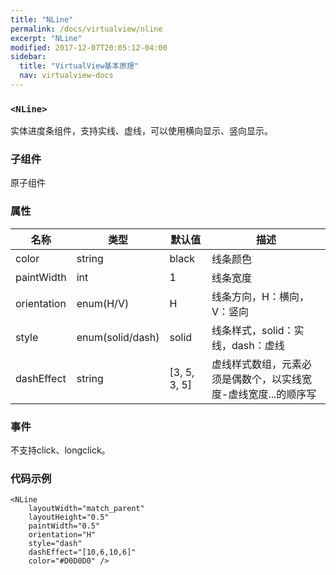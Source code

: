 ```yaml
---
title: "NLine"
permalink: /docs/virtualview/nline
excerpt: "NLine"
modified: 2017-12-07T20:05:12-04:00
sidebar:
  title: "VirtualView基本原理"
  nav: virtualview-docs
---
```


### `<NLine>`

实体进度条组件，支持实线、虚线，可以使用横向显示、竖向显示。

### 子组件
原子组件

### 属性

|名称|类型|默认值|描述|
|---|---|---|---|
|color|string|black|线条颜色|
|paintWidth|int|1|线条宽度|
|orientation|enum(H/V)|H|线条方向，H：横向，V：竖向|
|style|enum(solid/dash)|solid|线条样式，solid：实线，dash：虚线|
|dashEffect|string|[3, 5, 3, 5]|虚线样式数组，元素必须是偶数个，以实线宽度-虚线宽度...的顺序写|

### 事件

不支持click、longclick。

### 代码示例

```
<NLine
    layoutWidth="match_parent"
    layoutHeight="0.5"
    paintWidth="0.5"
    orientation="H"
    style="dash"
    dashEffect="[10,6,10,6]"
    color="#D0D0D0" />
``` 